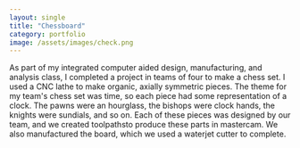 ```yaml
---
layout: single
title: "Chessboard"
category: portfolio
image: /assets/images/check.png
---
```


As part of my integrated computer aided design, manufacturing, and analysis class, I completed a project in teams of four to make a chess set. I used a CNC lathe to make organic, axially symmetric pieces. The theme for my team's chess set was time, so each piece had some representation of a clock. The pawns were an hourglass, the bishops were clock hands, the knights were sundials, and so on. Each of these pieces was designed by our team, and we created toolpathsto produce these parts in mastercam. We also manufactured the board, which we used a waterjet cutter to complete.
